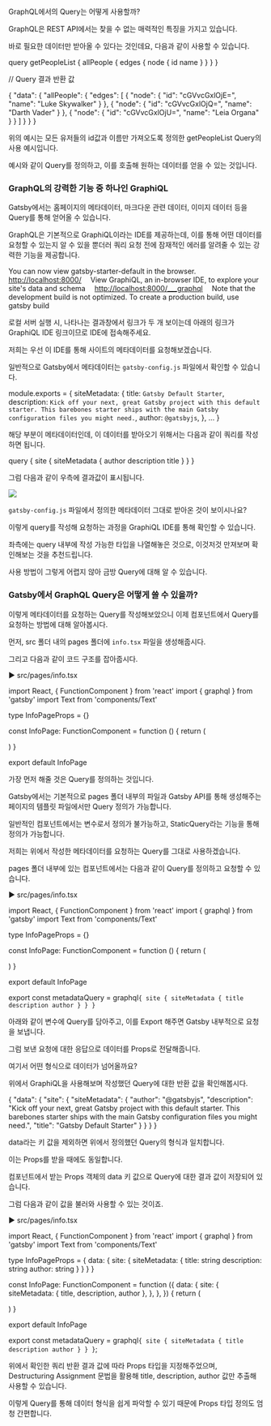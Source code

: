 ﻿
###   
GraphQL에서의 Query는 어떻게 사용할까?

  
GraphQL은 REST API에서는 찾을 수 없는 매력적인 특징을 가지고 있습니다.

바로 필요한 데이터만 받아올 수 있다는 것인데요, 다음과 같이 사용할 수 있습니다.  
  

query getPeopleList {
  allPeople {
    edges {
      node {
        id
        name
      }
    }
  }
}

// Query 결과 반환 값

{
  "data": {
    "allPeople": {
      "edges": [
        {
          "node": {
            "id": "cGVvcGxlOjE=",
            "name": "Luke Skywalker"
          }
        },
        {
          "node": {
            "id": "cGVvcGxlOjQ=",
            "name": "Darth Vader"
          }
        },
        {
          "node": {
            "id": "cGVvcGxlOjU=",
            "name": "Leia Organa"
          }
        }
      ]
    }
  }
}

  
위의 예시는 모든 유저들의 id값과 이름만 가져오도록 정의한 getPeopleList Query의 사용 예시입니다.

예시와 같이 Query를 정의하고, 이를 호출해 원하는 데이터를 얻을 수 있는 것입니다.  
  
  
  

### GraphQL의 강력한 기능 중 하나인 GraphiQL

  
Gatsby에서는 홈페이지의 메타데이터, 마크다운 관련 데이터, 이미지 데이터 등을 Query를 통해 얻어올 수 있습니다.

GraphQL은 기본적으로 GraphiQL이라는 IDE를 제공하는데, 이를 통해 어떤 데이터를 요청할 수 있는지 알 수 있을 뿐더러 쿼리 요청 전에 잠재적인 에러를 알려줄 수 있는 강력한 기능을 제공합니다.  
  

You can now view gatsby-starter-default in the browser.
⠀
  <http://localhost:8000/>
⠀
View GraphiQL, an in-browser IDE, to explore your site's data and schema
⠀
  <http://localhost:8000/___graphql>
⠀
Note that the development build is not optimized.
To create a production build, use gatsby build

  
로컬 서버 실행 시, 나타나는 결과창에서 링크가 두 개 보이는데 아래의 링크가 GraphiQL IDE 링크이므로 IDE에 접속해주세요.

저희는 우선 이 IDE를 통해 사이트의 메타데이터를 요청해보겠습니다.

일반적으로 Gatsby에서 메타데이터는  `gatsby-config.js`  파일에서 확인할 수 있습니다.  
  

module.exports = {
  siteMetadata: {
    title: `Gatsby Default Starter`,
    description: `Kick off your next, great Gatsby project with this default starter. This barebones starter ships with the main Gatsby configuration files you might need.`,
    author: `@gatsbyjs`,
  },
  ...
}

  
해당 부분이 메타데이터인데, 이 데이터를 받아오기 위해서는 다음과 같이 쿼리를 작성하면 됩니다.  
  

query {
  site {
    siteMetadata {
      author
      description
      title
    }
  }
}

  
그럼 다음과 같이 우측에 결과값이 표시됩니다.  
  
![](https://cdn.inflearn.com/public/files/courses/326897/units/76338/cbbcde95-75bd-4461-b138-3deb49296a62/gatsby-lecture-2-2-1.png)

`gatsby-config.js`  파일에서 정의한 메타데이터 그대로 받아온 것이 보이시나요?

이렇게 query를 작성해 요청하는 과정을 GraphiQL IDE를 통해 확인할 수 있습니다.

좌측에는 query 내부에 작성 가능한 타입을 나열해놓은 것으로, 이것저것 만져보며 확인해보는 것을 추천드립니다.

사용 방법이 그렇게 어렵지 않아 금방 Query에 대해 알 수 있습니다.  
  
  
  

### Gatsby에서 GraphQL Query은 어떻게 쓸 수 있을까?

  
이렇게 메타데이터를 요청하는 Query를 작성해보았으니 이제 컴포넌트에서 Query를 요청하는 방법에 대해 알아봅시다.

먼저, src 폴더 내의 pages 폴더에  `info.tsx`  파일을 생성해줍시다.

그리고 다음과 같이 코드 구조를 잡아줍시다.  
  
  
▶ src/pages/info.tsx

import React, { FunctionComponent } from 'react'
import { graphql } from 'gatsby'
import Text from 'components/Text'

type InfoPageProps = {}

const InfoPage: FunctionComponent<InfoPageProps> = function () {
  return (
    <div>
      <Text text="Hello" />
    </div>
  )
}

export default InfoPage

  
가장 먼저 해줄 것은 Query를 정의하는 것입니다.

Gatsby에서는 기본적으로 pages 폴더 내부의 파일과 Gatsby API를 통해 생성해주는 페이지의 템플릿 파일에서만 Query 정의가 가능합니다.

일반적인 컴포넌트에서는 변수로서 정의가 불가능하고, StaticQuery라는 기능을 통해 정의가 가능합니다.

저희는 위에서 작성한 메타데이터를 요청하는 Query를 그대로 사용하겠습니다.

pages 폴더 내부에 있는 컴포넌트에서는 다음과 같이 Query를 정의하고 요청할 수 있습니다.  
  
  
▶ src/pages/info.tsx

import React, { FunctionComponent } from 'react'
import { graphql } from 'gatsby'
import Text from 'components/Text'

type InfoPageProps = {}

const InfoPage: FunctionComponent<InfoPageProps> = function () {
  return (
    <div>
      <Text text="Hello" />
    </div>
  )
}

export default InfoPage

export const metadataQuery = graphql`
  {
    site {
      siteMetadata {
        title
        description
        author
      }
    }
  }
`

  
아래와 같이 변수에 Query를 담아주고, 이를 Export 해주면 Gatsby 내부적으로 요청을 보냅니다.

그럼 보낸 요청에 대한 응답으로 데이터를 Props로 전달해줍니다.

여기서 어떤 형식으로 데이터가 넘어올까요?

위에서 GraphiQL을 사용해보며 작성했던 Query에 대한 반환 값을 확인해봅시다.  
  

{
  "data": {
    "site": {
      "siteMetadata": {
        "author": "@gatsbyjs",
        "description": "Kick off your next, great Gatsby project with this default starter. This barebones starter ships with the main Gatsby configuration files you might need.",
        "title": "Gatsby Default Starter"
      }
    }
  }
}

  
data라는 키 값을 제외하면 위에서 정의했던 Query의 형식과 일치합니다.

이는 Props를 받을 때에도 동일합니다.

컴포넌트에서 받는 Props 객체의 data 키 값으로 Query에 대한 결과 값이 저장되어 있습니다.

그럼 다음과 같이 값을 불러와 사용할 수 있는 것이죠.  
  
  
▶ src/pages/info.tsx

import React, { FunctionComponent } from 'react'
import { graphql } from 'gatsby'
import Text from 'components/Text'

type InfoPageProps = {
  data: {
    site: {
      siteMetadata: {
        title: string
        description: string
        author: string
      }
    }
  }
}

const InfoPage: FunctionComponent<InfoPageProps> = function ({
  data: {
    site: {
      siteMetadata: { title, description, author },
    },
  },
}) {
  return (
    <div>
      <Text text={title} />
      <Text text={description} />
      <Text text={author} />
    </div>
  )
}

export default InfoPage

export const metadataQuery = graphql`
  {
    site {
      siteMetadata {
        title
        description
        author
      }
    }
  }
`;

  
위에서 확인한 쿼리 반환 결과 값에 따라 Props 타입을 지정해주었으며, Destructuring Assignment 문법을 활용해 title, description, author 값만 추출해 사용할 수 있습니다.

이렇게 Query를 통해 데이터 형식을 쉽게 파악할 수 있기 때문에 Props 타입 정의도 엄청 간편합니다.
